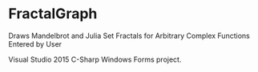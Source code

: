 # FractalGraph
Draws Mandelbrot and Julia Set Fractals for Arbitrary Complex Functions Entered by User

Visual Studio 2015 C-Sharp Windows Forms project.
